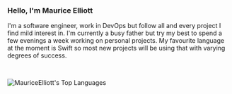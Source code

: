 <!--
**MauriceElliott/MauriceElliott** is a ✨ _special_ ✨ repository because its `README.md` (this file) appears on your GitHub profile.

Here are some ideas to get you started:

- 🔭 I’m currently working on ...
- 🌱 I’m currently learning ...
- 👯 I’m looking to collaborate on ...
- 🤔 I’m looking for help with ...
- 💬 Ask me about ...
- 📫 How to reach me: ...
- 😄 Pronouns: ...
- ⚡ Fun fact: ...
-->

### Hello, I'm Maurice Elliott

I'm a software engineer, work in DevOps but follow all and every project I find mild interest in.
I'm currently a busy father but try my best to spend a few evenings a week working on personal projects.
My favourite language at the moment is Swift so most new projects will be using that with varying degrees of success.

<br>

![MauriceElliott's Top Languages](https://github-readme-stats.vercel.app/api/top-langs/?username=MauriceElliott&theme=gruvbox&show_icons=true&hide_border=false&layout=compact)
